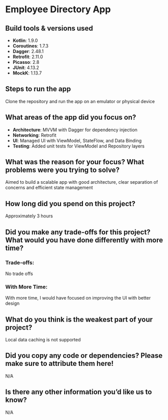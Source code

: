# Employee Directory App

## Build tools & versions used
- **Kotlin**: 1.9.0
- **Coroutines**: 1.7.3
- **Dagger**: 2.48.1
- **Retrofit**: 2.11.0
- **Picasso**: 2.8
- **JUnit**: 4.13.2
- **MockK**: 1.13.7

## Steps to run the app

Clone the repository and run the app on an emulator or physical device

## What areas of the app did you focus on?
- **Architecture**: MVVM with Dagger for dependency injection
- **Networking**: Retrofit
- **UI**: Managed UI with ViewModel, StateFlow, and Data Binding
- **Testing**: Added unit tests for ViewModel and Repository layers

## What was the reason for your focus? What problems were you trying to solve?
Aimed to build a scalable app with good architecture, clear separation of concerns and efficient state management

## How long did you spend on this project?
Approximately 3 hours

## Did you make any trade-offs for this project? What would you have done differently with more time?
### Trade-offs:
No trade offs

### With More Time:
With more time, I would have focused on improving the UI with better design

## What do you think is the weakest part of your project?
Local data caching is not supported

## Did you copy any code or dependencies? Please make sure to attribute them here!
N/A

## Is there any other information you’d like us to know?
N/A
